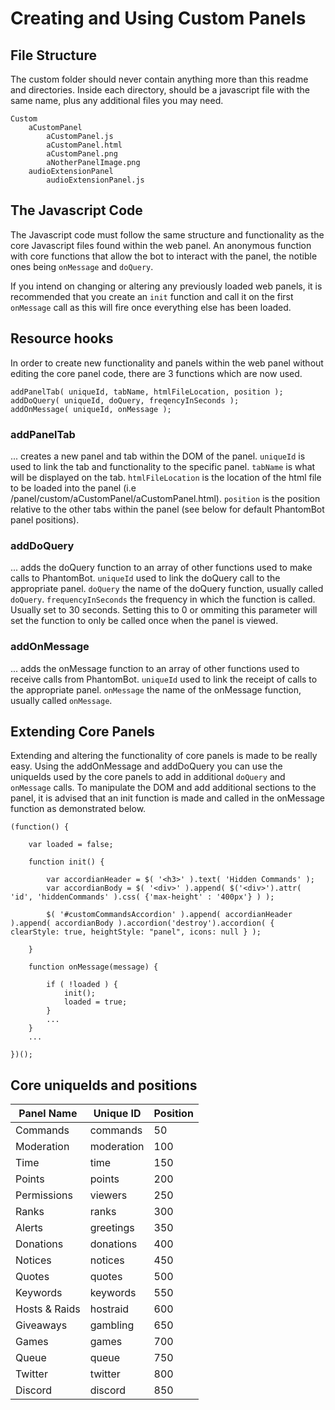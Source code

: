 # Creating and Using Custom Panels
## File Structure
The custom folder should never contain anything more than this readme and directories. Inside each directory, should be a javascript file with the same name, plus any additional files you may need.
```
Custom
    aCustomPanel
        aCustomPanel.js
        aCustomPanel.html
        aCustomPanel.png
        aNotherPanelImage.png
    audioExtensionPanel
    	audioExtensionPanel.js
```
## The Javascript Code
The Javascript code must follow the same structure and functionality as the core Javascript files found within the web panel. An anonymous function with core functions that allow the bot to interact with the panel, the notible ones being `onMessage` and `doQuery`.

If you intend on changing or altering any previously loaded web panels, it is recommended that you create an `init` function and call it on the first `onMessage` call as this will fire once everything else has been loaded.

## Resource hooks
In order to create new functionality and panels within the web panel without editing the core panel code, there are 3 functions which are now used.
```
addPanelTab( uniqueId, tabName, htmlFileLocation, position );
addDoQuery( uniqueId, doQuery, freqencyInSeconds );
addOnMessage( uniqueId, onMessage );
```

### addPanelTab
... creates a new panel and tab within the DOM of the panel.
`uniqueId` is used to link the tab and functionality to the specific panel.
`tabName` is what will be displayed on the tab.
`htmlFileLocation` is the location of the html file to be loaded into the panel (i.e /panel/custom/aCustomPanel/aCustomPanel.html).
`position` is the position relative to the other tabs within the panel (see below for default PhantomBot panel positions).

### addDoQuery
... adds the doQuery function to an array of other functions used to make calls to PhantomBot.
`uniqueId` used to link the doQuery call to the appropriate panel.
`doQuery` the name of the doQuery function, usually called `doQuery`.
`frequencyInSeconds` the frequency in which the function is called. Usually set to 30 seconds. Setting this to 0 or ommiting this parameter will set the function to only be called once when the panel is viewed.

### addOnMessage
... adds the onMessage function to an array of other functions used to receive calls from PhantomBot.
`uniqueId` used to link the receipt of calls to the appropriate panel.
`onMessage` the name of the onMessage function, usually called `onMessage`.

## Extending Core Panels
Extending and altering the functionality of core panels is made to be really easy. Using the addOnMessage and addDoQuery you can use the uniqueIds used by the core panels to add in additional `doQuery` and `onMessage` calls. To manipulate the DOM and add additional sections to the panel, it is advised that an init function is made and called in the onMessage function as demonstrated below.
```
(function() {

    var loaded = false;

	function init() {

		var accordianHeader = $( '<h3>' ).text( 'Hidden Commands' );
		var accordianBody = $( '<div>' ).append( $('<div>').attr( 'id', 'hiddenCommands' ).css( {'max-height' : '400px'} ) );

		$( '#customCommandsAccordion' ).append( accordianHeader ).append( accordianBody ).accordion('destroy').accordion( { clearStyle: true, heightStyle: "panel", icons: null } );

	}

	function onMessage(message) {

        if ( !loaded ) {
            init();
            loaded = true;
        }
		...
    }
    ...

})();
 ```

## Core uniqueIds and positions


|Panel Name|Unique ID|Position|
|----------|---------|--------|
|Commands|commands|50|
|Moderation|moderation|100|
|Time|time|150|
|Points|points|200|
|Permissions|viewers|250|
|Ranks|ranks|300|
|Alerts|greetings|350|
|Donations|donations|400|
|Notices|notices|450|
|Quotes|quotes|500|
|Keywords|keywords|550|
|Hosts & Raids|hostraid|600|
|Giveaways|gambling|650|
|Games|games|700|
|Queue|queue|750|
|Twitter|twitter|800|
|Discord|discord|850|
